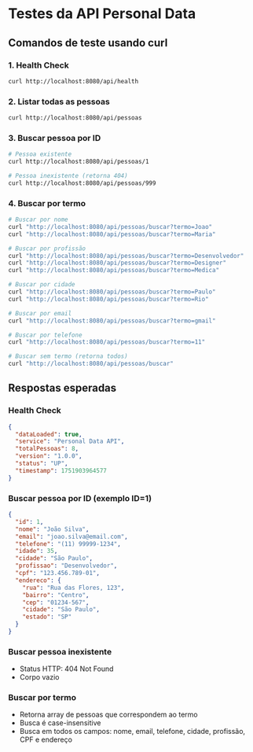 # Testes da API Personal Data

## Comandos de teste usando curl

### 1. Health Check
```bash
curl http://localhost:8080/api/health
```

### 2. Listar todas as pessoas
```bash
curl http://localhost:8080/api/pessoas
```

### 3. Buscar pessoa por ID
```bash
# Pessoa existente
curl http://localhost:8080/api/pessoas/1

# Pessoa inexistente (retorna 404)
curl http://localhost:8080/api/pessoas/999
```

### 4. Buscar por termo
```bash
# Buscar por nome
curl "http://localhost:8080/api/pessoas/buscar?termo=Joao"
curl "http://localhost:8080/api/pessoas/buscar?termo=Maria"

# Buscar por profissão
curl "http://localhost:8080/api/pessoas/buscar?termo=Desenvolvedor"
curl "http://localhost:8080/api/pessoas/buscar?termo=Designer"
curl "http://localhost:8080/api/pessoas/buscar?termo=Medica"

# Buscar por cidade
curl "http://localhost:8080/api/pessoas/buscar?termo=Paulo"
curl "http://localhost:8080/api/pessoas/buscar?termo=Rio"

# Buscar por email
curl "http://localhost:8080/api/pessoas/buscar?termo=gmail"

# Buscar por telefone
curl "http://localhost:8080/api/pessoas/buscar?termo=11"

# Buscar sem termo (retorna todos)
curl "http://localhost:8080/api/pessoas/buscar"
```

## Respostas esperadas

### Health Check
```json
{
  "dataLoaded": true,
  "service": "Personal Data API",
  "totalPessoas": 8,
  "version": "1.0.0",
  "status": "UP",
  "timestamp": 1751903964577
}
```

### Buscar pessoa por ID (exemplo ID=1)
```json
{
  "id": 1,
  "nome": "João Silva",
  "email": "joao.silva@email.com",
  "telefone": "(11) 99999-1234",
  "idade": 35,
  "cidade": "São Paulo",
  "profissao": "Desenvolvedor",
  "cpf": "123.456.789-01",
  "endereco": {
    "rua": "Rua das Flores, 123",
    "bairro": "Centro",
    "cep": "01234-567",
    "cidade": "São Paulo",
    "estado": "SP"
  }
}
```

### Buscar pessoa inexistente
- Status HTTP: 404 Not Found
- Corpo vazio

### Buscar por termo
- Retorna array de pessoas que correspondem ao termo
- Busca é case-insensitive
- Busca em todos os campos: nome, email, telefone, cidade, profissão, CPF e endereço

